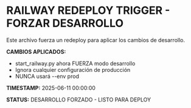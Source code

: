 # RAILWAY REDEPLOY TRIGGER - FORZAR DESARROLLO

Este archivo fuerza un redeploy para aplicar los cambios de desarrollo.

**CAMBIOS APLICADOS:**
- start_railway.py ahora FUERZA modo desarrollo
- Ignora cualquier configuración de producción
- NUNCA usará --env prod

**TIMESTAMP:** 2025-06-11 00:00:00

**STATUS:** DESARROLLO FORZADO - LISTO PARA DEPLOY

